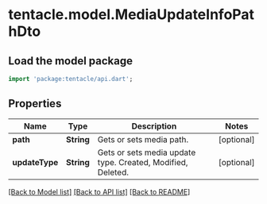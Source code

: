 # tentacle.model.MediaUpdateInfoPathDto

## Load the model package
```dart
import 'package:tentacle/api.dart';
```

## Properties
Name | Type | Description | Notes
------------ | ------------- | ------------- | -------------
**path** | **String** | Gets or sets media path. | [optional] 
**updateType** | **String** | Gets or sets media update type.  Created, Modified, Deleted. | [optional] 

[[Back to Model list]](../README.md#documentation-for-models) [[Back to API list]](../README.md#documentation-for-api-endpoints) [[Back to README]](../README.md)


